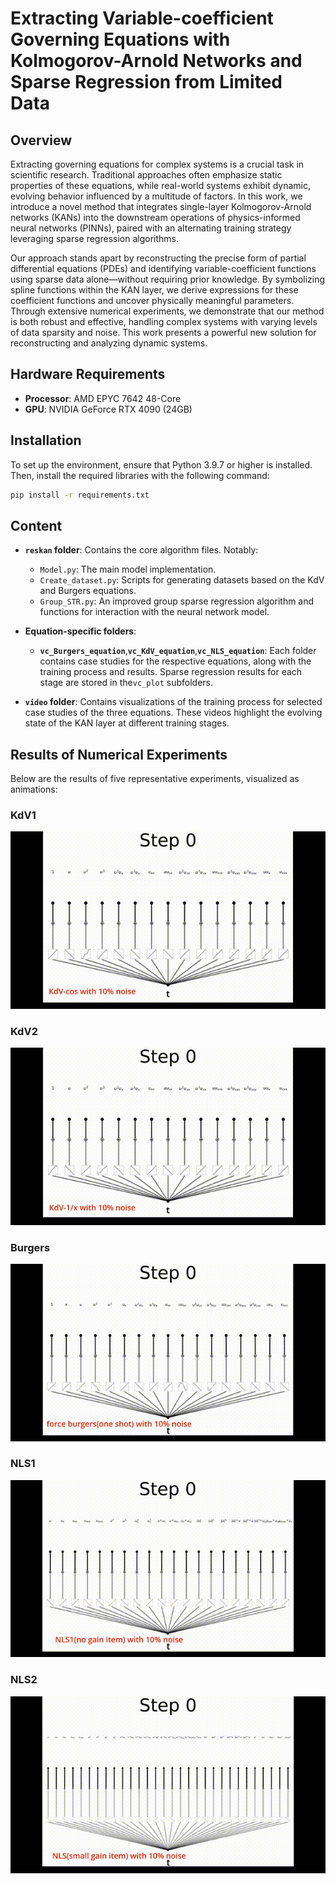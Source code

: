 # Extracting Variable-coefficient Governing Equations with Kolmogorov-Arnold Networks and Sparse Regression from Limited Data

## Overview

Extracting governing equations for complex systems is a crucial task in scientific research. Traditional approaches often emphasize static properties of these equations, while real-world systems exhibit dynamic, evolving behavior influenced by a multitude of factors. In this work, we introduce a novel method that integrates single-layer Kolmogorov-Arnold networks (KANs) into the downstream operations of physics-informed neural networks (PINNs), paired with an alternating training strategy leveraging sparse regression algorithms.

Our approach stands apart by reconstructing the precise form of partial differential equations (PDEs) and identifying variable-coefficient functions using sparse data alone—without requiring prior knowledge. By symbolizing spline functions within the KAN layer, we derive expressions for these coefficient functions and uncover physically meaningful parameters. Through extensive numerical experiments, we demonstrate that our method is both robust and effective, handling complex systems with varying levels of data sparsity and noise. This work presents a powerful new solution for reconstructing and analyzing dynamic systems.

## Hardware Requirements

- **Processor**: AMD EPYC 7642 48-Core
- **GPU**: NVIDIA GeForce RTX 4090 (24GB)

## Installation

To set up the environment, ensure that Python 3.9.7 or higher is installed. Then, install the required libraries with the following command:

```bash
pip install -r requirements.txt
```

## Content

- **`reskan` folder**: Contains the core algorithm files. Notably:

  - `Model.py`: The main model implementation.
  - `Create_dataset.py`: Scripts for generating datasets based on the KdV and Burgers equations.
  - `Group_STR.py`: An improved group sparse regression algorithm and functions for interaction with the neural network model.
- **Equation-specific folders**:

  - **`vc_Burgers_equation`**,**`vc_KdV_equation`**,**`vc_NLS_equation`**: Each folder contains case studies for the respective equations, along with the training process and results. Sparse regression results for each stage are stored in the`vc_plot` subfolders.
- **`video` folder**: Contains visualizations of the training process for selected case studies of the three equations. These videos highlight the evolving state of the KAN layer at different training stages.

## Results of Numerical Experiments

Below are the results of five representative experiments, visualized as animations:

### KdV1

![KdV1 Animation](video_gif/KdV1_video.gif)

### KdV2

![KdV2 Animation](video_gif/KdV2_video.gif)

### Burgers

![Burgers Animation](video_gif/Burgers_video.gif)

### NLS1

![NLS1 Animation](video_gif/NLS1_video.gif)

### NLS2

![NLS2 Animation](video_gif/NLS2_video.gif)



